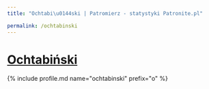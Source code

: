 ```yaml
---
title: "Ochtabi\u0144ski | Patromierz - statystyki Patronite.pl"

permalink: /ochtabinski
---
```


# [Ochtabiński](https://patronite.pl/ochtabinski)

{% include profile.md name="ochtabinski" prefix="o" %}
